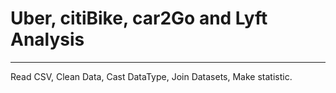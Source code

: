 # Uber, citiBike, car2Go and Lyft Analysis
<hr/>

Read CSV, Clean Data, Cast DataType, Join Datasets, Make statistic.




